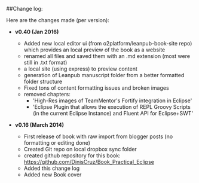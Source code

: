##Change log:

Here are the changes made (per version):

* **v0.40 (Jan 2016)**
  * Added new local editor ui (from o2platform/leanpub-book-site repo) which provides an local preview of the book as a website
  * renamed all files and saved them with an .md extension (most were still in .txt format)
  * a local site (using express) to preview content
  * generation of Leanpub manuscript folder from a better formatted folder structure
  * Fixed tons of content formatting issues and broken images
  * removed chapters:
    * 'High-Res images of TeamMentor's Fortify integration in Eclipse'
    * 'Eclipse Plugin that allows the execution of REPL Groovy Scripts (in the current Eclipse Instance) and Fluent API for Eclipse+SWT'

* **v0.16 (March 2014)**
  * First release of book with raw import from blogger posts (no formatting or editing done)
  * Created Git repo on local dropbox sync folder
  * created github repository for this book: https://github.com/DinisCruz/Book_Practical_Eclipse
  * Added this change log
  * Added new Book cover
